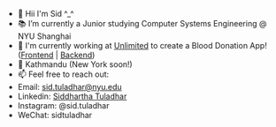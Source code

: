 - 👋 Hii I'm Sid ^_^
- 📚 I’m currently a Junior studying Computer Systems Engineering @ NYU Shanghai
- 🔭 I'm currently working at [Unlimited](https://unlimitedremit.com) to create a Blood Donation App! ([Frontend](https://github.com/sidtuladhar/BloodNepal) | [Backend](https://github.com/Swishhhhhh/blood_backend))
- 📍 Kathmandu (New York soon!)
- 📫 Feel free to reach out:
- Email: sid.tuladhar@nyu.edu
- Linkedin: [Siddhartha Tuladhar](https://www.linkedin.com/in/sidtuladhar/)
- Instagram: @sid.tuladhar
- WeChat: sidtuladhar


<!--
**sidtuladhar/sidtuladhar** is a ✨ _special_ ✨ repository because its `README.md` (this file) appears on your GitHub profile.
